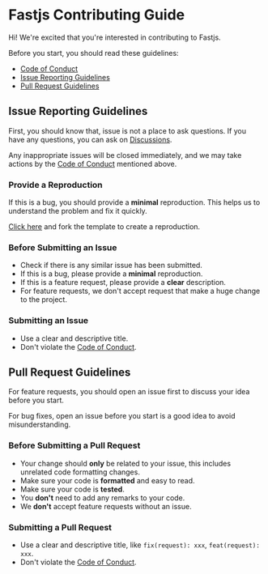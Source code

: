 # Fastjs Contributing Guide

Hi! We're excited that you're interested in contributing to Fastjs.

Before you start, you should read these guidelines:

- [Code of Conduct](https://docs.fastjs.dev/other/code-of-conduct.html)
- [Issue Reporting Guidelines](https://github.com/fastjs-team/fastjs-next/blob/main/.github/contributing.md#issue-reporting-guidelines)
- [Pull Request Guidelines](https://github.com/fastjs-team/fastjs-next/blob/main/.github/contributing.md#pull-request-guidelines)

## Issue Reporting Guidelines

First, you should know that, issue is not a place to ask questions. If you have any questions, you can ask on [Discussions](https://github.com/fastjs-team/fastjs-next/discussions).

Any inappropriate issues will be closed immediately, and we may take actions by the [Code of Conduct](https://docs.fastjs.dev/other/code-of-conduct.html) mentioned above.

### Provide a Reproduction

If this is a bug, you should provide a **minimal** reproduction. This helps us to understand the problem and fix it quickly.

[Click here](https://stackblitz.com/edit/fastjs-reproduce?file=src%2Fmain.ts) and fork the template to create a reproduction.

### Before Submitting an Issue

- Check if there is any similar issue has been submitted.
- If this is a bug, please provide a **minimal** reproduction.
- If this is a feature request, please provide a **clear** description.
- For feature requests, we don't accept request that make a huge change to the project.

### Submitting an Issue

- Use a clear and descriptive title.
- Don't violate the [Code of Conduct](https://docs.fastjs.dev/other/code-of-conduct.html).

## Pull Request Guidelines

For feature requests, you should open an issue first to discuss your idea before you start.

For bug fixes, open an issue before you start is a good idea to avoid misunderstanding.

### Before Submitting a Pull Request

- Your change should **only** be related to your issue, this includes unrelated code formatting changes.
- Make sure your code is **formatted** and easy to read.
- Make sure your code is **tested**.
- You **don't** need to add any remarks to your code.
- We **don't** accept feature requests without an issue.

### Submitting a Pull Request

- Use a clear and descriptive title, like `fix(request): xxx`, `feat(request): xxx`.
- Don't violate the [Code of Conduct](https://docs.fastjs.dev/other/code-of-conduct.html).
